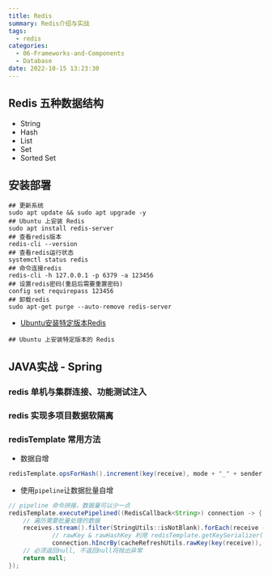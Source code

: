 ```yaml
---
title: Redis
summary: Redis介绍与实战
tags:
  - redis
categories:
  - 06-Frameworks-and-Components
  - Database
date: 2022-10-15 13:23:30
---
```

## Redis 五种数据结构

+ String
+ Hash
+ List
+ Set
+ Sorted Set

## 安装部署

```shell
## 更新系统
sudo apt update && sudo apt upgrade -y
## Ubuntu 上安装 Redis
sudo apt install redis-server
## 查看redis版本
redis-cli --version
## 查看redis运行状态
systemctl status redis
## 命令连接redis
redis-cli -h 127.0.0.1 -p 6379 -a 123456
## 设置redis密码(重启后需要重置密码)
config set requirepass 123456
## 卸载redis
sudo apt-get purge --auto-remove redis-server
```

+ [Ubuntu安装特定版本Redis](https://blog.51cto.com/u_16213452/12150139)
```shell
## Ubuntu 上安装特定版本的 Redis
```

## JAVA实战 - Spring

### redis 单机与集群连接、功能测试注入

### redis 实现多项目数据软隔离

### redisTemplate 常用方法

+ 数据自增

```java
redisTemplate.opsForHash().increment(key(receive), mode + "_" + sender, 1);
```

+ 使用`pipeline`让数据批量自增

```java
// pipeline 命令拼接，数据量可以少一点
redisTemplate.executePipelined((RedisCallback<String>) connection -> {
    // 遍历需要批量处理的数据
    receives.stream().filter(StringUtils::isNotBlank).forEach(receive ->
            // rawKey & rawHashKey 利用 redisTemplate.getKeySerializer() & redisTemplate.getHashKeySerializer() 获得
            connection.hIncrBy(cacheRefreshUtils.rawKey(key(receive)), cacheRefreshUtils.rawHashKey(mode + "_" + sender), 1));
    // 必须返回null, 不返回null将抛出异常
    return null;
});
```
